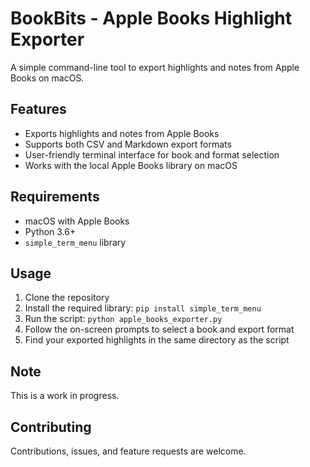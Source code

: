 # BookBits - Apple Books Highlight Exporter

A simple command-line tool to export highlights and notes from Apple Books on macOS.

## Features

- Exports highlights and notes from Apple Books
- Supports both CSV and Markdown export formats
- User-friendly terminal interface for book and format selection
- Works with the local Apple Books library on macOS

## Requirements

- macOS with Apple Books
- Python 3.6+
- `simple_term_menu` library

## Usage

1. Clone the repository
2. Install the required library: `pip install simple_term_menu`
3. Run the script: `python apple_books_exporter.py`
4. Follow the on-screen prompts to select a book and export format
5. Find your exported highlights in the same directory as the script

## Note

This is a work in progress.

## Contributing

Contributions, issues, and feature requests are welcome.